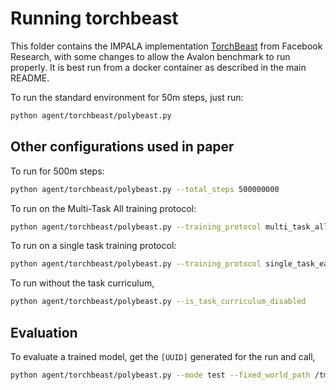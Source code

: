 # Running torchbeast

This folder contains the IMPALA implementation [TorchBeast](https://github.com/facebookresearch/torchbeast) from Facebook Research, with some changes to allow the Avalon benchmark to run properly. It is best run from a docker container as described in the main README.

To run the standard environment for 50m steps, just run:

```bash
python agent/torchbeast/polybeast.py
```

## Other configurations used in paper


To run for 500m steps:

```bash
python agent/torchbeast/polybeast.py --total_steps 500000000
```


To run on the Multi-Task All training protocol:

```bash
python agent/torchbeast/polybeast.py --training_protocol multi_task_all
```


To run on a single task training protocol:

```bash
python agent/torchbeast/polybeast.py --training_protocol single_task_eat
```

To run without the task curriculum,

```bash
python agent/torchbeast/polybeast.py --is_task_curriculum_disabled
```


## Evaluation

To evaluate a trained model, get the `[UUID]` generated for the run and call,

```bash
python agent/torchbeast/polybeast.py --mode test --fixed_world_path /tmp/science/avalon/worlds/viewable_worlds/ --fixed_world_key avalon_worlds__0824_full.tar.gz  --xpid [UUID]
```
